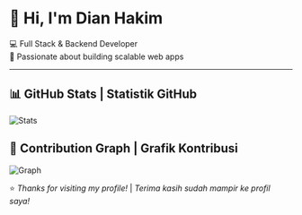 # 👋 Hi, I'm Dian Hakim  

💻 Full Stack & Backend Developer  
🚀 Passionate about building scalable web apps  

---

## 📊 GitHub Stats | Statistik GitHub
![Stats](https://github-readme-stats.vercel.app/api?username=DianHakim&show_icons=true&theme=tokyonight&hide_border=true)



## 🌱 Contribution Graph | Grafik Kontribusi
![Graph](https://github-readme-activity-graph.vercel.app/graph?username=DianHakim&bg_color=0d1117&color=ffffff&line=00e676&point=ffffff&area=true&hide_border=true)


⭐️ *Thanks for visiting my profile!* | *Terima kasih sudah mampir ke profil saya!*


<!--
**DianHakim/DianHakim** is a ✨ _special_ ✨ repository because its `README.md` (this file) appears on your GitHub profile.

Here are some ideas to get you started:

- 🔭 I’m currently working on ...
- 🌱 I’m currently learning ...
- 👯 I’m looking to collaborate on ...
- 🤔 I’m looking for help with ...
- 💬 Ask me about ...
- 📫 How to reach me: ...
- 😄 Pronouns: ...
- ⚡ Fun fact: ...
-->

